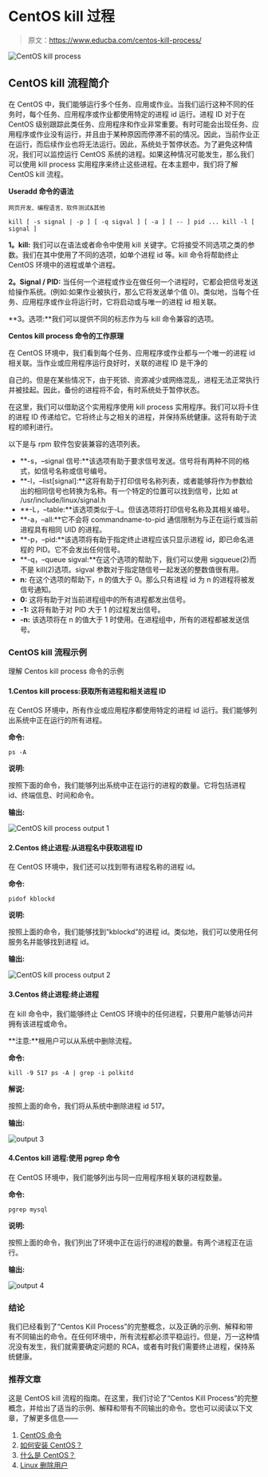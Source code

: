 # CentOS kill 过程

> 原文：<https://www.educba.com/centos-kill-process/>

![CentOS kill process](img/695a0ec06d7e323d8907579a957572bb.png)



## CentOS kill 流程简介

在 CentOS 中，我们能够运行多个任务、应用或作业。当我们运行这种不同的任务时，每个任务、应用程序或作业都使用特定的进程 id 运行。进程 ID 对于在 CentOS 级别跟踪此类任务、应用程序和作业非常重要。有时可能会出现任务、应用程序或作业没有运行，并且由于某种原因而停滞不前的情况。因此，当前作业正在运行，而后续作业也将无法运行。因此，系统处于暂停状态。为了避免这种情况，我们可以监控运行 CentOS 系统的进程。如果这种情况可能发生，那么我们可以使用 kill process 实用程序来终止这些进程。在本主题中，我们将了解 CentOS kill 流程。

**Useradd 命令的语法**

<small>网页开发、编程语言、软件测试&其他</small>

`kill [ -s signal | -p ] [ -q sigval ] [ -a ] [ -- ] pid ...
kill -l [ signal ]`

**1。kill:** 我们可以在语法或者命令中使用 kill 关键字。它将接受不同选项之类的参数。我们在其中使用了不同的选项，如单个进程 id 等。kill 命令将帮助终止 CentOS 环境中的进程或单个进程。

**2。Signal / PID:** 当任何一个进程或作业在做任何一个进程时，它都会把信号发送给操作系统。(例如:如果作业被执行，那么它将发送单个值 0)。类似地，当每个任务、应用程序或作业将运行时，它将启动或与唯一的进程 id 相关联。

**3。选项:**我们可以提供不同的标志作为与 kill 命令兼容的选项。

**Centos kill process 命令的工作原理**

在 CentOS 环境中，我们看到每个任务、应用程序或作业都与一个唯一的进程 id 相关联。当作业或应用程序运行良好时，关联的进程 ID 是干净的

自己的。但是在某些情况下，由于死锁、资源减少或网络混乱，进程无法正常执行并被挂起。因此，备份的进程将不会，有时系统处于暂停状态。

在这里，我们可以借助这个实用程序使用 kill process 实用程序。我们可以将卡住的进程 ID 传递给它。它将终止与之相关的进程，并保持系统健康。这将有助于流程的顺利进行。

以下是与 rpm 软件包安装兼容的选项列表。

*   **-s，–signal 信号:**该选项有助于要求信号发送。信号将有两种不同的格式，如信号名称或信号编号。
*   **-l，–list[signal]:**这将有助于打印信号名称列表，或者能够将作为参数给出的相同信号也转换为名称。有一个特定的位置可以找到信号，比如 at /usr/include/linux/signal.h
*   **-L，–table:**该选项类似于-L。但该选项将打印信号名称及其相关编号。
*   **-a，–all:**它不会将 commandname-to-pid 通信限制为与正在运行或当前进程具有相同 UID 的进程。
*   **-p，–pid:**该选项将有助于指定终止进程应该只显示进程 id，即已命名进程的 PID。它不会发出任何信号。
*   **-q，–queue sigval:**在这个选项的帮助下，我们可以使用 sigqueue(2)而不是 kill(2)选项。sigval 参数对于指定随信号一起发送的整数值很有用。
*   **n:** 在这个选项的帮助下，n 的值大于 0。那么只有进程 id 为 n 的进程将被发信号通知。
*   **0:** 这将有助于对当前进程组中的所有进程都发出信号。
*   **-1:** 这将有助于对 PID 大于 1 的过程发出信号。
*   **-n:** 该选项将在 n 的值大于 1 时使用。在进程组中，所有的进程都被发送信号。

### CentOS kill 流程示例

理解 Centos kill process 命令的示例

#### 1.Centos kill process:获取所有进程和相关进程 ID

在 CentOS 环境中，所有作业或应用程序都使用特定的进程 id 运行。我们能够列出系统中正在运行的所有进程。

**命令:**

`ps -A`

**说明:**

按照下面的命令，我们能够列出系统中正在运行的进程的数量。它将包括进程 id、终端信息、时间和命令。

**输出:**

![CentOS kill process output 1](img/5c1b66d280469adb54ecb5f6683ff16d.png)



#### 2.Centos 终止进程:从进程名中获取进程 ID

在 CentOS 环境中，我们还可以找到带有进程名称的进程 id。

**命令:**

`pidof kblockd`

**说明:**

按照上面的命令，我们能够找到“kblockd”的进程 id。类似地，我们可以使用任何服务名并能够找到进程 id。

**输出:**

![CentOS kill process output 2](img/636078fe80066ab49f93a16ce2855e93.png)



#### 3.Centos 终止进程:终止进程

在 kill 命令中，我们能够终止 CentOS 环境中的任何进程，只要用户能够访问并拥有该进程或命令。

**注意:**根用户可以从系统中删除流程。

**命令:**

`kill -9 517
ps -A | grep -i polkitd`

**解说:**

按照上面的命令，我们将从系统中删除进程 id 517。

**输出:**

![output 3](img/a57ba06b43ccd9870c37ea95d82b26d3.png)



#### 4.Centos kill 进程:使用 pgrep 命令

在 CentOS 环境中，我们能够列出与同一应用程序相关联的进程数量。

**命令:**

`pgrep mysql`

**说明:**

按照上面的命令，我们列出了环境中正在运行的进程的数量。有两个进程正在运行。

**输出:**

![output 4](img/1fcbf9730ba8b5749687b0518d922367.png)



### 结论

我们已经看到了“Centos Kill Process”的完整概念，以及正确的示例、解释和带有不同输出的命令。在任何环境中，所有流程都必须平稳运行。但是，万一这种情况没有发生，我们就需要确定问题的 RCA，或者有时我们需要终止进程，保持系统健康。

### 推荐文章

这是 CentOS kill 流程的指南。在这里，我们讨论了“Centos Kill Process”的完整概念，并给出了适当的示例、解释和带有不同输出的命令。您也可以阅读以下文章，了解更多信息——

1.  [CentOS 命令](https://www.educba.com/centos-commands/)
2.  [如何安装 CentOS？](https://www.educba.com/install-centos/)
3.  [什么是 CentOS？](https://www.educba.com/what-is-centos/)
4.  [Linux 删除用户](https://www.educba.com/linux-delete-user/)





